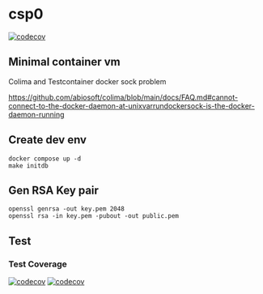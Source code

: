 # csp0

[![codecov](https://codecov.io/gh/dpr-0/csp0/graph/badge.svg?token=D3D2ST9HDG)](https://codecov.io/gh/dpr-0/csp0)

## Minimal container vm

Colima and Testcontainer docker sock problem

<https://github.com/abiosoft/colima/blob/main/docs/FAQ.md#cannot-connect-to-the-docker-daemon-at-unixvarrundockersock-is-the-docker-daemon-running>

## Create dev env

```shell
docker compose up -d
make initdb
```

## Gen RSA Key pair

```shell
openssl genrsa -out key.pem 2048
openssl rsa -in key.pem -pubout -out public.pem
```

## Test

### Test Coverage

[![codecov](https://codecov.io/gh/dpr-0/csp0/graph/badge.svg?token=D3D2ST9HDG)](https://codecov.io/gh/dpr-0/csp0)
[![codecov](https://codecov.io/gh/dpr-0/csp0/graphs/icicle.svg?token=D3D2ST9HDG)](https://codecov.io/gh/dpr-0/csp0)

